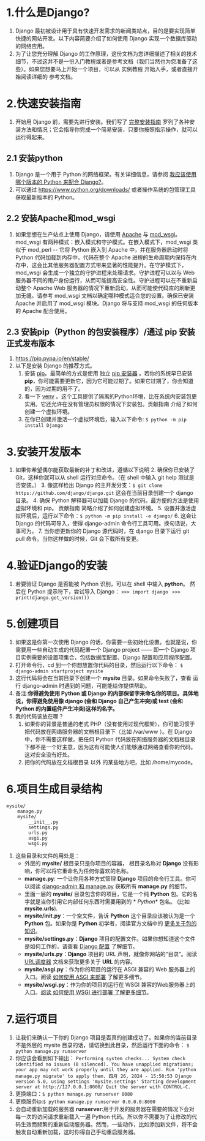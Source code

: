 # 1.什么是Django?

1. Django 最初被设计用于具有快速开发需求的新闻类站点，目的是要实现简单快捷的网站开发。以下内容简要介绍了如何使用 Django
   实现一个数据库驱动的网络应用。
2. 为了让您充分理解 Django 的工作原理，这份文档为您详细描述了相关的技术细节，不过这并不是一份入门教程或者是参考文档（我们当然也为您准备了这些）。如果您想要马上开始一个项目，可以从
   实例教程 开始入手，或者直接开始阅读详细的 参考文档。

# 2.快速安装指南

1. 开始用 Django
   前，需要先进行安装。我们写了 [完整安装指南](https://docs.djangoproject.com/zh-hans/5.0/topics/install/ "完整安装指南")
   罗列了各种安装方法和情况；它会指导你完成一个简易安装，只要你按照指示操作，就可以运行得起来。

## 2.1 安装python

1. Django 是一个用于 Python
   的网络框架。有关详细信息，请参阅 [我应该使用哪个版本的 Python 来配合 Django?](https://docs.djangoproject.com/zh-hans/5.0/faq/install/#faq-python-version-support)。
2. 可以通过 https://www.python.org/downloads/ 或者操作系统的包管理工具获取最新版本的 Python。

## 2.2 安装Apache和mod_wsgi

1. 如果您想在生产站点上使用 Django，请使用 [Apache](https://httpd.apache.org/)
   与 [mod_wsgi](https://modwsgi.readthedocs.io/en/develop/)。mod_wsgi 有两种模式：嵌入模式和守护模式。在嵌入模式下，mod_wsgi
   类似于 mod_perl -- 它将 Python 嵌入到 Apache 中，并在服务器启动时将 Python 代码加载到内存中。代码在整个 Apache
   进程的生命周期内保持在内存中，这会比其他服务器配置方式带来显著的性能提升。在守护模式下，mod_wsgi
   会生成一个独立的守护进程来处理请求。守护进程可以以与 Web 服务器不同的用户身份运行，从而可能提高安全性。守护进程可以在不重新启动整个
   Apache Web 服务器的情况下重新启动，从而可能使代码库的刷新更加无缝。请参考 mod_wsgi 文档以确定哪种模式适合您的设置。确保已安装
   Apache 并启用了 mod_wsgi 模块。Django 将与支持 mod_wsgi 的任何版本的 Apache 配合使用。

## 2.3 安装pip（Python 的包安装程序）/通过 pip 安装正式发布版本

1. https://pip.pypa.io/en/stable/
1. 以下是安装 Django 的推荐方式。
    1. 安装 [pip](https://pip.pypa.io/en/stable/)。最简单的方式是使用 独立 [pip 安装器](https://pip.pypa.io/en/stable/)
       。若你的系统早已安装 **pip**，你可能需要更新它，因为它可能过期了。如果它过期了，你会知道的，因为过期的用不了。
    2. 看一下 [venv](https://docs.python.org/3/tutorial/venv.html)
       。这个工具提供了隔离的Python环境，比在系统内安装包更实用。它还允许在没有管理员权限的情况下安装包。贡献指南
       介绍了如何创建一个虚拟环境。
    3. 在你已创建并激活一个虚拟环境后，输入以下命令: `$ python -m pip install Django`

# 3.安装开发版本

1. 如果你希望偶尔能获取最新的补丁和改进，遵循以下说明
    2. 确保你已安装了 Git，这样你就可以从 shell 运行对应命令。（在 shell 中输入 git help 测试是否安装。）
    3. 像这样检出 Django 的主开发分支：`$ git clone https://github.com/django/django.git` 这会在当前目录创建一个 django
       目录。
    4. 确保 Python 解释器可以加载 Django 的代码。最方便的方法是使用虚拟环境和 pip。 贡献指南 简略介绍了如何创建虚拟环境。
    5. 设置并激活虚拟环境后，运行以下命令：`$ python -m pip install -e django/`
    6. 这会让 Django 的代码可导入，使得 django-admin 命令行工具可用。换句话说，大事可为。
    7. 当你想更新你的 Django 源代码时，在 django 目录下运行 git pull 命令。当你这样做的时候，Git 会下载所有变更。

# 4.验证Django的安装

1. 若要验证 Django 是否能被 Python 识别，可以在 shell 中输入 **python**。 然后在 Python 提示符下，尝试导入 Django：
   `>>> import django `
   `>>> print(django.get_version())`

# 5.创建项目

1. 如果这是你第一次使用 Django 的话，你需要一些初始化设置。也就是说，你需要用一些自动生成的代码配置一个 Django project ——
   即一个 Django 项目实例需要的设置项集合，包括数据库配置、Django 配置和应用程序配置。
2. 打开命令行，cd 到一个你想放置你代码的目录，然后运行以下命令： `$ django-admin startproject mysite`
3. 这行代码将会在当前目录下创建一个 **mysite** 目录。如果命令失败了，查看 运行 django-admin 时遇到的问题，可能能给你提供帮助。
4. 备注:**你得避免使用 Python 或 Django 的内部保留字来命名你的项目。具体地说，你得避免使用像 django (会和 Django
   自己产生冲突)或 test (会和 Python 的内置组件产生冲突)这样的名字。**
5. 我的代码该放在哪？
    1. 如果你的背景是普通的老式 PHP（没有使用过现代框架），你可能习惯于把代码放在网络服务器的文档根目录下（比如 /var/www ）。在
       Django 中，你不需要这样做。把任何 Python 代码放在网络服务器的文档根目录下都不是一个好主意，因为这有可能使人们能够通过网络查看你的代码。这对安全没有好处。
    2. 把你的代码放在文档根目录 以外 的某些地方吧，比如 /home/mycode。

# 6.项目生成目录结构 

```
mysite/
    manage.py
    mysite/
        __init__.py
        settings.py
        urls.py
        asgi.py
        wsgi.py
```

1. 这些目录和文件的用处是：
    - 外层的 **mysite/** 根目录只是你项目的容器， 根目录名称对 **Django** 没有影响，你可以将它重命名为任何你喜欢的名称。
    - **manage.py**: 一个让你用各种方式管理 **Django**
      项目的命令行工具。你可以阅读 [django-admin 和 manage.py](https://docs.djangoproject.com/zh-hans/5.0/ref/django-admin/)
      获取所有 **manage.py**
      的细节。
    - 里面一层的 **mysite/** 目录包含你的项目，它是一个纯 **Python** 包。它的名字就是当你引用它内部任何东西时需要用到的 *
      *Python** 包名。 (比如 **mysite.urls**).
    - **mysite/__init__.py**：一个空文件，告诉 **Python** 这个目录应该被认为是一个 **Python** 包。如果你是 **Python**
      初学者，阅读官方文档中的 [更多关于包的知识](https://docs.python.org/3/tutorial/modules.html#tut-packages)。
    - **mysite/settings.py**：**Django**
      项目的配置文件。如果你想知道这个文件是如何工作的，请查看 [Django 配置](https://docs.djangoproject.com/zh-hans/5.0/topics/settings/)
      了解细节。
    - **mysite/urls.py**：**Django** 项目的 URL
      声明，就像你网站的“目录”。阅读 [URL调度器](https://docs.djangoproject.com/zh-hans/5.0/topics/http/urls/) 文档来获取更多关于
      **URL** 的内容。
    - **mysite/asgi.py**：作为你的项目的运行在 ASGI 兼容的 Web
      服务器上的入口。阅读 [如何使用 ASGI 来部署](https://docs.djangoproject.com/zh-hans/5.0/howto/deployment/asgi/)
      了解更多细节。
    - **mysite/wsgi.py**：作为你的项目的运行在 WSGI
      兼容的Web服务器上的入口。[阅读 如何使用 WSGI 进行部署 了解更多细节](https://docs.djangoproject.com/zh-hans/5.0/howto/deployment/wsgi/)。

# 7.运行项目

1. 让我们来确认一下你的 Django 项目是否真的创建成功了。如果你的当前目录不是外层的 mysite 目录的话，请切换到此目录，然后运行下面的命令：
   `$ python manage.py runserver`
2. 你应该会看到如下输出：
   `Performing system checks... System check identified no issues (0 silenced). You have unapplied migrations; your app may not work properly until they are applied. Run 'python manage.py migrate' to apply them.
   四月 26, 2024 - 15:50:53
   Django version 5.0, using settings 'mysite.settings'
   Starting development server at http://127.0.0.1:8000/
   Quit the server with CONTROL-C.`
3. 更换端口：`$ python manage.py runserver 8080`
4. 更换服务ip:`$ python manage.py runserver 0.0.0.0:8000`
5. 会自动重新加载的服务器 **runserver**:用于开发的服务器在需要的情况下会对每一次的访问请求重新载入一遍 Python
   代码。所以你不需要为了让修改的代码生效而频繁的重新启动服务器。然而，一些动作，比如添加新文件，将不会触发自动重新加载，这时你得自己手动重启服务器。
